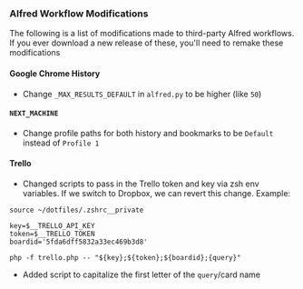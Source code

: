 ### Alfred Workflow Modifications

The following is a list of modifications made to third-party Alfred workflows. If you ever download a new release of these, you'll need to remake these modifications

#### Google Chrome History

- Change `_MAX_RESULTS_DEFAULT` in `alfred.py` to be higher (like `50`)

#### `NEXT_MACHINE`

- Change profile paths for both history and bookmarks to be `Default` instead of `Profile 1`

#### Trello

- Changed scripts to pass in the Trello token and key via zsh env variables. If we switch to Dropbox, we can revert this change. Example:

```shell
source ~/dotfiles/.zshrc__private

key=$__TRELLO_API_KEY
token=$__TRELLO_TOKEN
boardid='5fda6dff5832a33ec469b3d8'

php -f trello.php -- "${key};${token};${boardid};{query}"
```

- Added script to capitalize the first letter of the `query`/card name